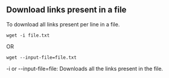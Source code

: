 ## Download links present in a file

To download all links present per line in a file.

```
wget -i file.txt
```
OR 
```
wget --input-file=file.txt
```
-i or --input-file=file: Downloads all the links present in the file.
